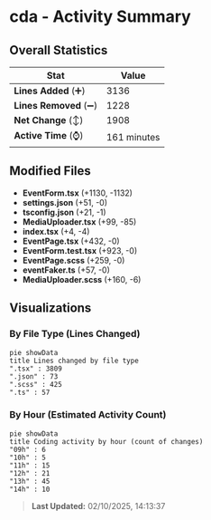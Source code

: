 # cda - Activity Summary 

## Overall Statistics

| Stat                   | Value                                                             |
| ---------------------- | ----------------------------------------------------------------- |
| **Lines Added** (➕)   | 3136                                          |
| **Lines Removed** (➖) | 1228                                        |
| **Net Change** (↕)    | 1908                |
| **Active Time** (⌚)   | 161 minutes |


## Modified Files
- **EventForm.tsx** (+1130, -1132)
- **settings.json** (+51, -0)
- **tsconfig.json** (+21, -1)
- **MediaUploader.tsx** (+99, -85)
- **index.tsx** (+4, -4)
- **EventPage.tsx** (+432, -0)
- **EventForm.test.tsx** (+923, -0)
- **EventPage.scss** (+259, -0)
- **eventFaker.ts** (+57, -0)
- **MediaUploader.scss** (+160, -6)

## Visualizations

### By File Type (Lines Changed)

```mermaid
pie showData
title Lines changed by file type
".tsx" : 3809
".json" : 73
".scss" : 425
".ts" : 57
```

### By Hour (Estimated Activity Count)

```mermaid
pie showData
title Coding activity by hour (count of changes)
"09h" : 6
"10h" : 5
"11h" : 15
"12h" : 21
"13h" : 45
"14h" : 10
```


> **Last Updated:** 02/10/2025, 14:13:37